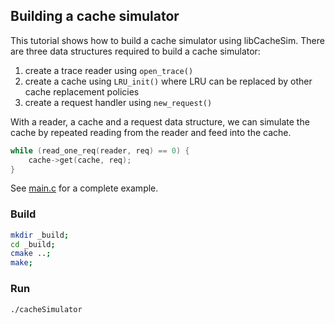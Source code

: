
## Building a cache simulator 
This tutorial shows how to build a cache simulator using libCacheSim. 
There are three data structures required to build a cache simulator:
1. create a trace reader using `open_trace()`
2. create a cache using `LRU_init()` where LRU can be replaced by other cache replacement policies
3. create a request handler using `new_request()`

With a reader, a cache and a request data structure, we can simulate the cache by repeated reading from the reader and feed into the cache.
```c
while (read_one_req(reader, req) == 0) {
    cache->get(cache, req);
}
```
See [main.c](main.c) for a complete example.

### Build 
```bash
mkdir _build; 
cd _build;
cmake ..;
make;
```

### Run 
```bash
./cacheSimulator
```


